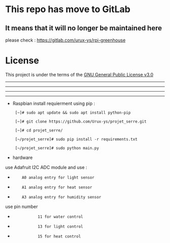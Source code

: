 
# **This repo has move to GitLab**

## It means that it will no longer be maintained here

please check : https://gitlab.com/urux-ys/rpi-greenhouse

# License 
This project is under the terms of the [GNU General Public License v3.0](https://www.gnu.org/licenses/gpl-3.0.en.html)

---
---
---
---

* Raspbian
  install requierment using pip :
   ```
    [~]# sudo apt update && sudo apt install python-pip

    [~]# git clone https://github.com/Urux-ys/projet_serre.git

    [~]# cd projet_serre/

    [~/projet_serre]# sudo pip install -r requirements.txt

    [~/projet_serre]# sudo python main.py
   ```
 
* hardware 

 use Adafruit I2C ADC module
 and use :
 *         A0 analog entry for light sensor
 *         A1 analog entry for heat sensor
 *         A3 analog entry for humidity sensor
 use pin number 
 *                11 for water control 
 *                13 for light control 
 *                15 for heat control  



